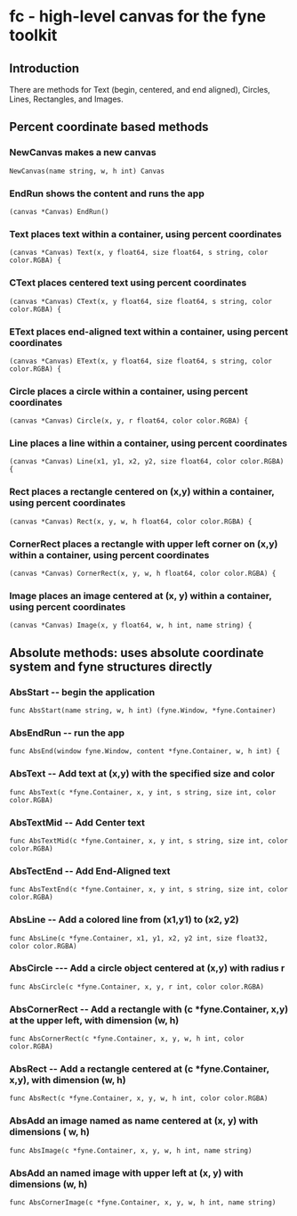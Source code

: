 # fc - high-level canvas for the fyne toolkit

## Introduction

There are methods for Text (begin, centered, and end aligned), Circles, Lines, Rectangles, and Images.

## Percent coordinate based methods

### NewCanvas makes a new canvas
	NewCanvas(name string, w, h int) Canvas

### EndRun shows the content and runs the app
	(canvas *Canvas) EndRun()

### Text places text within a container, using percent coordinates
	(canvas *Canvas) Text(x, y float64, size float64, s string, color color.RGBA) {


### CText places centered text using percent coordinates
	(canvas *Canvas) CText(x, y float64, size float64, s string, color color.RGBA) {
	

### EText places end-aligned text within a container, using percent coordinates
	(canvas *Canvas) EText(x, y float64, size float64, s string, color color.RGBA) {
	

### Circle places a circle within a container, using percent coordinates
	(canvas *Canvas) Circle(x, y, r float64, color color.RGBA) {
	

### Line places a line within a container, using percent coordinates
	(canvas *Canvas) Line(x1, y1, x2, y2, size float64, color color.RGBA) {
	

### Rect places a rectangle centered on (x,y) within a container, using percent coordinates
	(canvas *Canvas) Rect(x, y, w, h float64, color color.RGBA) {
	

### CornerRect places a rectangle with upper left corner  on (x,y) within a container, using percent coordinates
	(canvas *Canvas) CornerRect(x, y, w, h float64, color color.RGBA) {
	
### Image places an image centered at (x, y) within a container, using percent coordinates
	(canvas *Canvas) Image(x, y float64, w, h int, name string) {
	

## Absolute methods: uses absolute coordinate system and fyne structures directly

### AbsStart -- begin the application

	func AbsStart(name string, w, h int) (fyne.Window, *fyne.Container)


### AbsEndRun -- run the app

	func AbsEnd(window fyne.Window, content *fyne.Container, w, h int) {

### AbsText -- Add text at (x,y) with the specified size and color

	func AbsText(c *fyne.Container, x, y int, s string, size int, color color.RGBA)

### AbsTextMid -- Add Center text

	func AbsTextMid(c *fyne.Container, x, y int, s string, size int, color color.RGBA)

### AbsTectEnd -- Add End-Aligned text

	func AbsTextEnd(c *fyne.Container, x, y int, s string, size int, color color.RGBA)

### AbsLine -- Add  a colored line from (x1,y1) to (x2, y2)

	func AbsLine(c *fyne.Container, x1, y1, x2, y2 int, size float32, color color.RGBA)

### AbsCircle --- Add a circle object centered at (x,y) with radius r

	func AbsCircle(c *fyne.Container, x, y, r int, color color.RGBA)

### AbsCornerRect -- Add a rectangle with (c *fyne.Container, x,y) at the upper left, with dimension (w, h)

	func AbsCornerRect(c *fyne.Container, x, y, w, h int, color color.RGBA)

### AbsRect -- Add a rectangle centered at (c *fyne.Container, x,y), with dimension (w, h)

	func AbsRect(c *fyne.Container, x, y, w, h int, color color.RGBA)

### AbsAdd an image named as name centered at (x, y) with dimensions ( w, h)

	func AbsImage(c *fyne.Container, x, y, w, h int, name string)

### AbsAdd an named image with upper left at (x, y) with dimensions (w, h)

	func AbsCornerImage(c *fyne.Container, x, y, w, h int, name string)